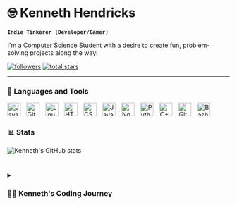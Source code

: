 # 🤓 Kenneth Hendricks

**`Indie Tinkerer (Developer/Gamer)`**

I'm a Computer Science Student with a desire to create fun, problem-solving projects along the way!

   <p align="left">
      <a href="https://github.com/kenhendricks00?tab=followers">
         <img alt="followers" title="Follow me on Github" src="https://custom-icon-badges.demolab.com/github/followers/kenhendricks00?color=236ad3&labelColor=1155ba&style=for-the-badge&logo=person-add&label=Follow&logoColor=white"/></a>
      <a href="https://github.com/kenhendricks00?tab=repositories&sort=stargazers">
         <img alt="total stars" title="Total stars on GitHub" src="https://custom-icon-badges.demolab.com/github/stars/kenhendricks00?color=55960c&style=for-the-badge&labelColor=488207&logo=star"/></a>
   </p>

---

### 🧰 Languages and Tools

<img align="left" alt="Java" width="30px" style="padding-right:10px;" src="https://cdn.jsdelivr.net/gh/devicons/devicon/icons/java/java-original.svg"/>
<img align="left" alt="Git" width="30px" style="padding-right:10px;" src="https://cdn.jsdelivr.net/gh/devicons/devicon/icons/git/git-original.svg" />
<img align="left" alt="Linux" width="30px" style="padding-right:10px;" src="https://cdn.jsdelivr.net/gh/devicons/devicon/icons/linux/linux-original.svg" />
<img align="left" alt="HTML" width="30px" style="padding-right:10px;" src="https://cdn.jsdelivr.net/gh/devicons/devicon/icons/html5/html5-plain.svg" />
<img align="left" alt="CSS" width="30px" style="padding-right:10px;" src="https://cdn.jsdelivr.net/gh/devicons/devicon/icons/css3/css3-plain.svg" />
<img align="left" alt="JavaScript" width="30px" style="padding-right:10px;" src="https://cdn.jsdelivr.net/gh/devicons/devicon/icons/javascript/javascript-plain.svg" />
<img align="left" alt="NodeJS" width="30px" style="padding-right:10px;" src="https://cdn.jsdelivr.net/gh/devicons/devicon/icons/nodejs/nodejs-original.svg" />
<img align="left" alt="Python" width="30px" style="padding-right:10px;" src="https://cdn.jsdelivr.net/gh/devicons/devicon/icons/python/python-plain.svg" />
<img align="left" alt="C++" width="30px" style="padding-right:10px;" src="https://cdn.jsdelivr.net/gh/devicons/devicon/icons/cplusplus/cplusplus-line.svg" />
<img align="left" alt="GitHub" width="30px" style="padding-right:10px;" src="https://cdn.jsdelivr.net/gh/devicons/devicon/icons/github/github-original.svg" />
<img align="left" alt="Bash" width="30px" style="padding-right:10px;" src="https://cdn.jsdelivr.net/gh/devicons/devicon/icons/bash/bash-original.svg" />
<br />

#

### 📊 Stats

![Kenneth's GitHub stats](https://github-readme-stats.vercel.app/api?username=kenhendricks00&show_icons=true&theme=gruvbox)

<!-- ![GitHub Streak](https://streak-stats.demolab.com?user=kenhendricks00&theme=gruvbox&border_radius=4.5) -->

#

<details>
 <summary><h3>👨‍💻 Kenneth's Coding Journey</h3></summary>
   I started my coding journey at 11; I watched the YouTuber TinkerNut's videos on making a website. Soon, I proceeded to buy physical books on coding and try to reverse engineer existing websites as Google had just released their Material Design language, which has become the norm today. Today, I'm currently attending the Community College of Philadelphia, majoring in computer science, and hopefully to transfer to Temple University. I'm just a student passionate about learning everything I can about this programming world - code, Unix, Linux, and theory and creating cool personal projects along the way!
